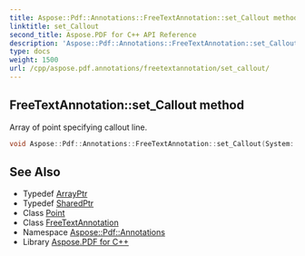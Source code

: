```yaml
---
title: Aspose::Pdf::Annotations::FreeTextAnnotation::set_Callout method
linktitle: set_Callout
second_title: Aspose.PDF for C++ API Reference
description: 'Aspose::Pdf::Annotations::FreeTextAnnotation::set_Callout method. Array of point specifying callout line in C++.'
type: docs
weight: 1500
url: /cpp/aspose.pdf.annotations/freetextannotation/set_callout/
---
```

## FreeTextAnnotation::set_Callout method


Array of point specifying callout line.

```cpp
void Aspose::Pdf::Annotations::FreeTextAnnotation::set_Callout(System::ArrayPtr<System::SharedPtr<Point>> value)
```

## See Also

* Typedef [ArrayPtr](../../../system/arrayptr/)
* Typedef [SharedPtr](../../../system/sharedptr/)
* Class [Point](../../../aspose.pdf/point/)
* Class [FreeTextAnnotation](../)
* Namespace [Aspose::Pdf::Annotations](../../)
* Library [Aspose.PDF for C++](../../../)
